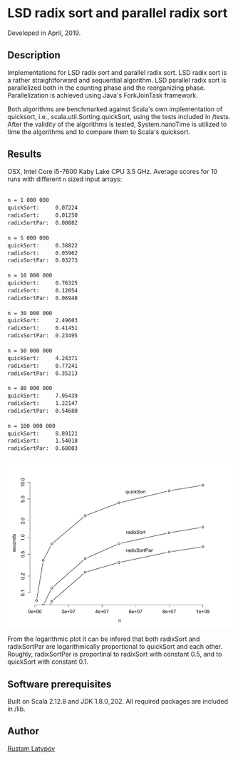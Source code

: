 # LSD radix sort and parallel radix sort

Developed in April, 2019.

## Description

Implementations for LSD radix sort and parallel radix sort. LSD radix sort is a rather straightforward and sequential algorithm. 
LSD parallel radix sort is parallelized both in the counting phase and the reorganizing phase. Parallelization is 
achieved using Java's ForkJoinTask framework. 

Both algorithms are benchmarked against Scala's own implementation of quicksort, i.e., scala.util.Sorting.quickSort, 
using the tests included in /tests. After the validity of the algorithms is tested, System.nanoTime is utilized to time the 
algorithms and to compare them to Scala's quicksort.

## Results

OSX, Intel Core i5-7600 Kaby Lake CPU 3.5 GHz. Average scores for 10 runs with different ``n`` sized input arrays:

```markdown

n = 1 000 000
quickSort:     0.07224
radixSort:     0.01250 
radixSortPar:  0.00882

n = 5 000 000
quickSort:     0.38822 
radixSort:     0.05962 
radixSortPar:  0.03273
  
n = 10 000 000
quickSort:     0.76325 
radixSort:     0.12054 
radixSortPar:  0.06948
  
n = 30 000 000
quickSort:     2.49603 
radixSort:     0.41451 
radixSortPar:  0.23495

n = 50 000 000
quickSort:     4.24371 
radixSort:     0.77241 
radixSortPar:  0.35213

n = 80 000 000
quickSort:     7.05439 
radixSort:     1.22147 
radixSortPar:  0.54680
  
n = 100 000 000
quickSort:     8.89121 
radixSort:     1.54018 
radixSortPar:  0.68003  

```


<img src="https://raw.githubusercontent.com/rustamlatypov/parallel-radixsort/master/tests/sortplot.png" width="650">


From the logarithmic plot it can be infered that both radixSort and radixSortPar are logarithmically proportional to quickSort
and each other. Roughly, radixSortPar is proportinal to radixSort with constant 0.5, and to quickSort with constant 0.1.

## Software prerequisites

Built on Scala 2.12.8 and JDK 1.8.0_202. All required packages are included in /lib.


## Author

[Rustam Latypov](mailto:rustam.latypov@aalto.fi)
